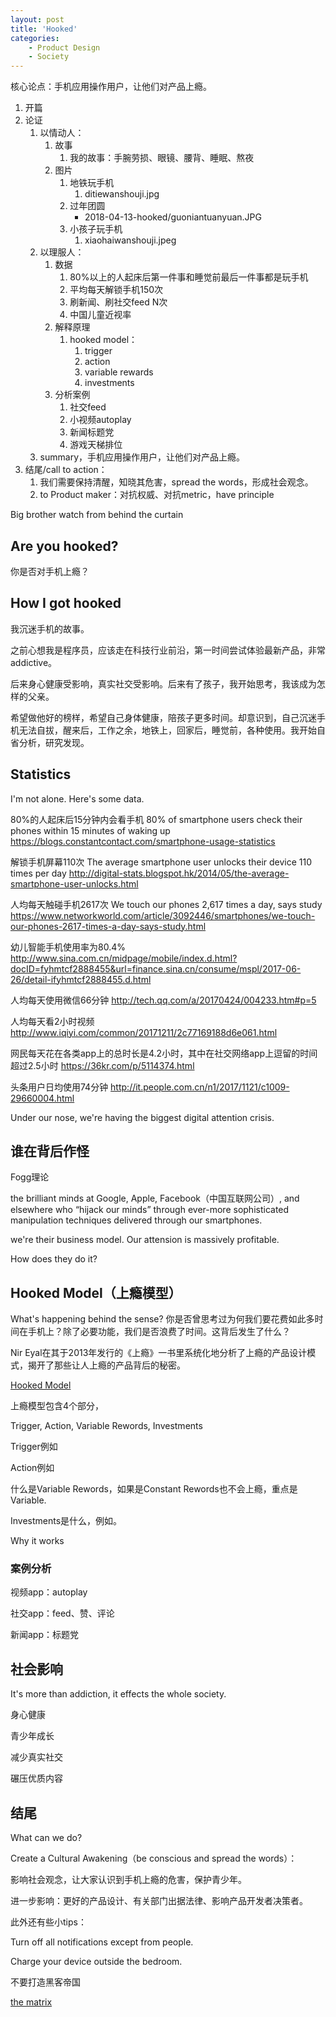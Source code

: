 ```yaml
---
layout: post
title: 'Hooked'
categories:
    - Product Design
    - Society
---
```


核心论点：手机应用操作用户，让他们对产品上瘾。

1. 开篇
2. 论证
   1. 以情动人：
      1. 故事
         1. 我的故事：手腕劳损、眼镜、腰背、睡眠、熬夜
      2. 图片
         1. 地铁玩手机
            1. ditiewanshouji.jpg
         2. 过年团圆
            - 2018-04-13-hooked/guoniantuanyuan.JPG
         3. 小孩子玩手机
            1. xiaohaiwanshouji.jpeg
   2. 以理服人：
      1. 数据
         1. 80%以上的人起床后第一件事和睡觉前最后一件事都是玩手机
         2. 平均每天解锁手机150次
         3. 刷新闻、刷社交feed N次
         4. 中国儿童近视率
      2. 解释原理
         1. hooked model：
            1. trigger
            2. action
            3. variable rewards
            4. investments
      3. 分析案例
         1. 社交feed
         2. 小视频autoplay
         3. 新闻标题党
         4. 游戏天梯排位
   3. summary，手机应用操作用户，让他们对产品上瘾。
3. 结尾/call to action：
   1. 我们需要保持清醒，知晓其危害，spread the words，形成社会观念。
   2. to Product maker：对抗权威、对抗metric，have principle 




Big brother watch from behind the curtain 



## Are you hooked?

你是否对手机上瘾？

## How I got hooked

我沉迷手机的故事。

之前心想我是程序员，应该走在科技行业前沿，第一时间尝试体验最新产品，非常addictive。

后来身心健康受影响，真实社交受影响。后来有了孩子，我开始思考，我该成为怎样的父亲。

希望做他好的榜样，希望自己身体健康，陪孩子更多时间。却意识到，自己沉迷手机无法自拔，醒来后，工作之余，地铁上，回家后，睡觉前，各种使用。我开始自省分析，研究发现。

## Statistics

I'm not alone. Here's some data. 

80%的人起床后15分钟内会看手机 80% of smartphone users check their phones within 15 minutes of waking up https://blogs.constantcontact.com/smartphone-usage-statistics

解锁手机屏幕110次 The average smartphone user unlocks their device 110 times per day  http://digital-stats.blogspot.hk/2014/05/the-average-smartphone-user-unlocks.html

人均每天触碰手机2617次 We touch our phones 2,617 times a day, says study  https://www.networkworld.com/article/3092446/smartphones/we-touch-our-phones-2617-times-a-day-says-study.html

幼儿智能手机使用率为80.4% http://www.sina.com.cn/midpage/mobile/index.d.html?docID=fyhmtcf2888455&url=finance.sina.cn/consume/mspl/2017-06-26/detail-ifyhmtcf2888455.d.html

人均每天使用微信66分钟 http://tech.qq.com/a/20170424/004233.htm#p=5

人均每天看2小时视频   http://www.iqiyi.com/common/20171211/2c77169188d6e061.html

网民每天花在各类app上的总时长是4.2小时，其中在社交网络app上逗留的时间超过2.5小时 https://36kr.com/p/5114374.html

头条用户日均使用74分钟 http://it.people.com.cn/n1/2017/1121/c1009-29660004.html

Under our nose, we're having the biggest digital attention crisis.

## 谁在背后作怪

Fogg理论

the brilliant minds at Google, Apple, Facebook（中国互联网公司）, and elsewhere who “hijack our minds” through ever-more sophisticated manipulation techniques delivered through our smartphones.

we're their business model. Our attension is massively profitable. 

How does they do it?

## Hooked Model（上瘾模型）

What's happening behind the sense? 你是否曾思考过为何我们要花费如此多时间在手机上？除了必要功能，我们是否浪费了时间。这背后发生了什么？

Nir Eyal在其于2013年发行的《上瘾》一书里系统化地分析了上瘾的产品设计模式，揭开了那些让人上瘾的产品背后的秘密。

[Hooked Model]()

上瘾模型包含4个部分，

Trigger, Action, Variable Rewords, Investments

Trigger例如

Action例如

什么是Variable Rewords，如果是Constant Rewords也不会上瘾，重点是Variable.

Investments是什么，例如。



Why it works



### 案例分析

视频app：autoplay

社交app：feed、赞、评论

新闻app：标题党

## 社会影响

It's more than addiction, it effects the whole society.

身心健康

青少年成长

减少真实社交

碾压优质内容

## 结尾

What can we do?

Create a Cultural Awakening（be conscious and spread the words）：

影响社会观念，让大家认识到手机上瘾的危害，保护青少年。

进一步影响：更好的产品设计、有关部门出据法律、影响产品开发者决策者。



此外还有些小tips：

Turn off all notifications except from people.

Charge your device outside the bedroom.



不要打造黑客帝国

[the matrix]()

